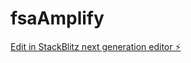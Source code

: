 # fsaAmplify

[Edit in StackBlitz next generation editor ⚡️](https://stackblitz.com/~/github.com/vikrantsai70Code/fsaAmplify)